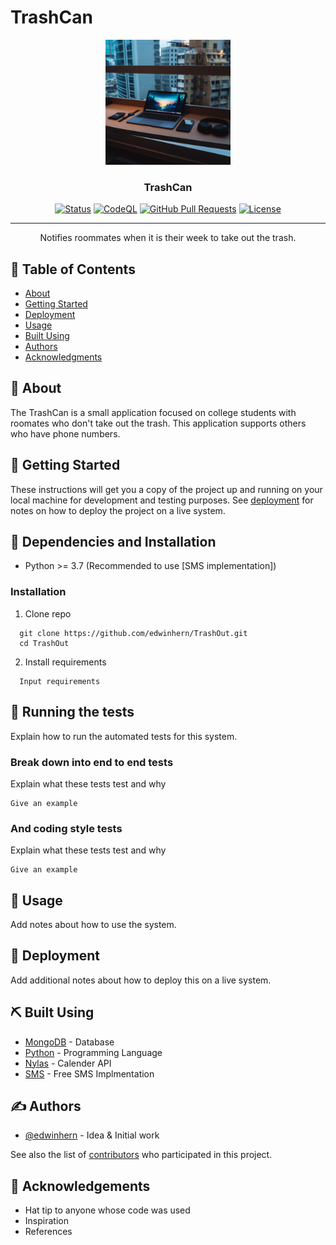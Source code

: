 # TrashCan 
<p align="center">
  <a href="" rel="noopener">
 <img width=200px height=200px src="https://github.com/edwinhern/TrashOut/blob/main/images/austin-poon-JO_S6ewBqAk-unsplash.jpg" alt="Project logo"></a>
</p>

<h3 align="center">TrashCan</h3>

<div align="center">

  [![Status](https://img.shields.io/badge/status-active-success.svg)]() 
  [![CodeQL](https://github.com/edwinhern/TrashOut/actions/workflows/codeql-analysis.yml/badge.svg?branch=main)](https://github.com/edwinhern/TrashOut/actions/workflows/codeql-analysis.yml)
  [![GitHub Pull Requests](https://img.shields.io/github/issues-pr/kylelobo/The-Documentation-Compendium.svg)](https://github.com/edwinhern/TrashOut/pulls)
  [![License](https://img.shields.io/badge/license-MIT-blue.svg)](/LICENSE)

</div>

---

<p align="center"> Notifies roommates when it is their week to take out the trash.
    <br> 
</p>

## 📝 Table of Contents
- [About](#about)
- [Getting Started](#getting_started)
- [Deployment](#deployment)
- [Usage](#usage)
- [Built Using](#built_using)
- [Authors](#authors)
- [Acknowledgments](#acknowledgement)

## 🧐 About <a name = "about"></a>
The TrashCan is a small application focused on college students with roomates who don't take out the trash. This application supports others who have phone numbers.

## 🏁 Getting Started <a name = "getting_started"></a>
These instructions will get you a copy of the project up and running on your local machine for development and testing purposes. See [deployment](#deployment) for notes on how to deploy the project on a live system.

## :wrench: Dependencies and Installation

- Python >= 3.7 (Recommended to use [SMS implementation])

### Installation

1. Clone repo

```
  git clone https://github.com/edwinhern/TrashOut.git
  cd TrashOut
```
2. Install requirements

```
  Input requirements
```

## 🔧 Running the tests <a name = "tests"></a>
Explain how to run the automated tests for this system.

### Break down into end to end tests
Explain what these tests test and why

```
Give an example
```

### And coding style tests
Explain what these tests test and why

```
Give an example
```

## 🎈 Usage <a name="usage"></a>
Add notes about how to use the system.

## 🚀 Deployment <a name = "deployment"></a>
Add additional notes about how to deploy this on a live system.

## ⛏️ Built Using <a name = "built_using"></a>
- [MongoDB](https://www.mongodb.com/) - Database
- [Python](https://www.python.org/) - Programming Language
- [Nylas](https://www.nylas.com/) - Calender API
- [SMS](https://github.com/alfredosequeida/etext/) - Free SMS Implmentation


## ✍️ Authors <a name = "authors"></a>
- [@edwinhern](https://github.com/edwinhern) - Idea & Initial work

See also the list of [contributors](https://github.com/edwinhern/TrashOut/graphs/contributors) who participated in this project.

## 🎉 Acknowledgements <a name = "acknowledgement"></a>
- Hat tip to anyone whose code was used
- Inspiration
- References
